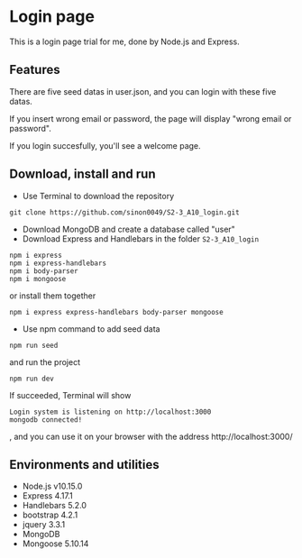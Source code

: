 # Login page

This is a login page trial for me, done by Node.js and Express.

## Features

There are five seed datas in user.json, and you can login with these five datas.
  
If you insert wrong email or password, the page will display "wrong email or password".

If you login succesfully, you'll see a welcome page.

## Download, install and run
+ Use Terminal to download the repository
```
git clone https://github.com/sinon0049/S2-3_A10_login.git
```
+ Download MongoDB and create a database called "user"
+ Download Express and Handlebars in the folder ```S2-3_A10_login```
```
npm i express
npm i express-handlebars
npm i body-parser
npm i mongoose
```
or install them together
```
npm i express express-handlebars body-parser mongoose
```
+ Use npm command to add seed data
```
npm run seed
```
and run the project
```
npm run dev
```
If succeeded, Terminal will show 
```
Login system is listening on http://localhost:3000
mongodb connected!
```
, and you can use it on your browser with the address http://localhost:3000/

## Environments and utilities
+ Node.js v10.15.0
+ Express 4.17.1
+ Handlebars 5.2.0
+ bootstrap 4.2.1
+ jquery 3.3.1
+ MongoDB
+ Mongoose 5.10.14
